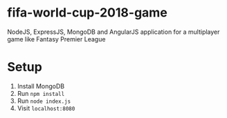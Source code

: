 # fifa-world-cup-2018-game
NodeJS, ExpressJS, MongoDB and AngularJS application for a multiplayer game like Fantasy Premier League

# Setup
1. Install MongoDB
2. Run `npm install`
3. Run `node index.js`
4. Visit `localhost:8080`
